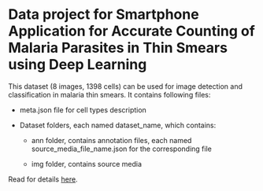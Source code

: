 # Data project for Smartphone Application for Accurate Counting of Malaria Parasites in Thin Smears using Deep Learning

This dataset (8 images, 1398 cells) can be used for image detection and classification in malaria thin smears. It contains following files:

* meta.json file for cell types description 

* Dataset folders, each named dataset_name, which contains:

    * ann folder,  contains annotation files, each named source_media_file_name.json for the corresponding file

    * img folder, contains source media

Read for details [here](https://docs.supervise.ly/data-organization/00_ann_format_navi/01_project_structure_new).
